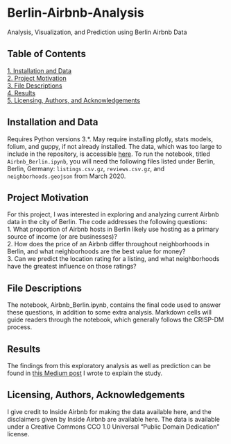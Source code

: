 # Berlin-Airbnb-Analysis
Analysis, Visualization, and Prediction using Berlin Airbnb Data

## Table of Contents
[1. Installation and Data](#installation-and-data) \
[2. Project Motivation](#project-motivation) \
[3. File Descriptions](#file-descriptions) \
[4. Results](#results) \
[5. Licensing, Authors, and Acknowledgements](#licensing) 


## Installation and Data
Requires Python versions 3.\*. May require installing plotly, stats models, folium, and guppy, if not already installed.
The data, which was too large to include in the repository, is accessible [here](http://insideairbnb.com/get-the-data.html). To run the notebook, titled ``Airbnb_Berlin.ipynb``, you will need the following files listed under Berlin, Berlin, Germany: ``listings.csv.gz``, ``reviews.csv.gz``, and ``neighborhoods.geojson`` from March 2020. 

## Project Motivation
For this project, I was interested in exploring and analyzing current Airbnb data in the city of Berlin. The code addresses the following questions:\
	1.	What proportion of Airbnb hosts in Berlin likely use hosting as a primary source of income (or are businesses)? \
	2.	How does the price of an Airbnb differ throughout neighborhoods in Berlin, and what neighborhoods are the best value for money? \
	3.	Can we predict the location rating for a listing, and what neighborhoods have the greatest influence on those ratings?

## File Descriptions
The notebook, Airbnb_Berlin.ipynb, contains the final code used to answer these questions, in addition to some extra analysis. Markdown cells will guide readers through the notebook, which generally follows the CRISP-DM process. 

## Results
The findings from this exploratory analysis as well as prediction can be found in [this Medium post](https://medium.com/@katherineedgley/a-visual-data-driven-look-at-airbnb-hosting-in-berlin-729eccd8bf9d) I wrote to explain the study.

## Licensing, Authors, Acknowledgements <a name="licensing"></a>
I give credit to Inside Airbnb for making the data available here, and the disclaimers given by Inside Airbnb are available here. The data is available under a Creative Commons CCO 1.0 Universal “Public Domain Dedication” license.
